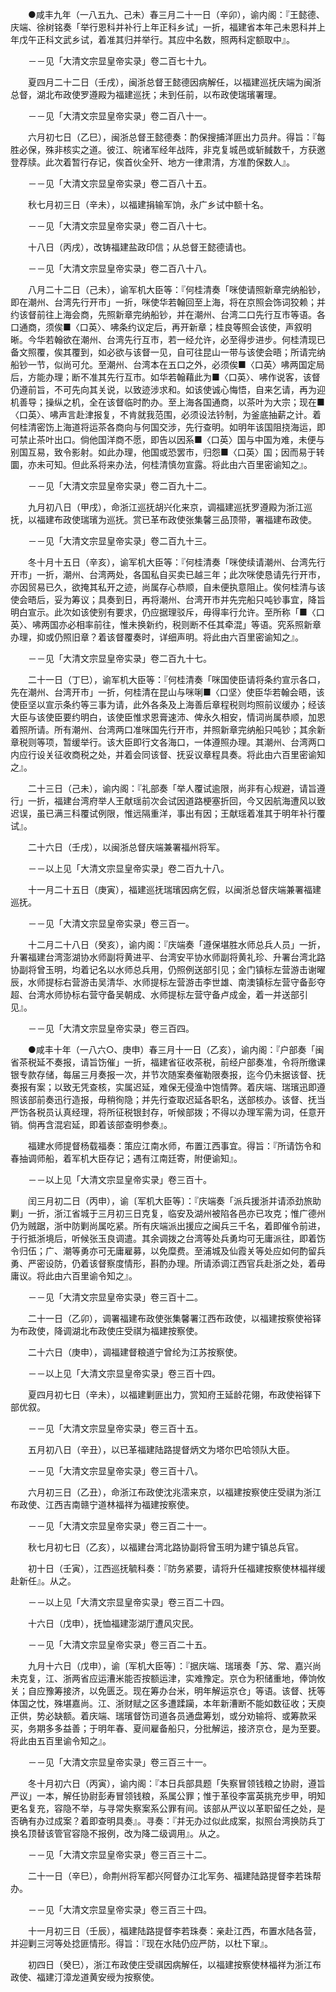 <!-- { "loadSidebar": true } -->
　　●咸丰九年（一八五九、己未）春三月二十一日（辛卯），谕内阁：『王懿德、庆端、徐树铭奏「举行恩科并补行上年正科乡试」一折，福建省本年己未恩科并上年戊午正科文武乡试，着准其归并举行。其应中名数，照两科定额取中』。

　　－－见「大清文宗显皇帝实录」卷二百七十九。

　　夏四月二十二日（壬戌），闽浙总督王懿德因病解任，以福建巡抚庆端为闽浙总督，湖北布政使罗遵殿为福建巡抚；未到任前，以布政使瑞璸署理。

　　－－见「大清文宗显皇帝实录」卷二百八十一。

　　六月初七日（乙巳），闽浙总督王懿德奏：酌保搜捕洋匪出力员弁。得旨：『每胜必保，殊非核实之道。彼江、皖诸军经年战阵，非克复城邑或斩馘数千，方获邀登荐牍。此次着暂行存记，俟首伙全歼、地方一律肃清，方准酌保数人』。

　　－－见「大清文宗显皇帝实录」卷二百八十五。

　　秋七月初三日（辛未），以福建捐输军饷，永广乡试中额十名。

　　－－见「大清文宗显皇帝实录」卷二百八十七。

　　十八日（丙戌），改铸福建盐政印信；从总督王懿德请也。

　　－－见「大清文宗显皇帝实录」卷二百八十八。

　　八月二十二日（己未），谕军机大臣等：『何桂清奏「咪使请照新章完纳船钞，即在潮州、台湾先行开市」一折，咪使华若翰回至上海，将在京照会饰词狡赖；并约该督前往上海会商，先照新章完纳船钞，并在潮州、台湾二口先行互市等语。各口通商，须俟■〈口英〉、咈条约议定后，再开新章；桂良等照会该使，声叙明晰。今华若翰欲在潮州、台湾先行互市，若一经允许，必至得步进步。何桂清现已备文照覆，俟其覆到，如必欲与该督一见，自可往昆山一带与该使会晤；所请完纳船钞一节，似尚可允。至潮州、台湾本在五口之外，必须俟■〈口英〉咈两国定局后，方能办理；断不准其先行互市。如华若翰藉此为■〈口英〉、咈作说客，该督仍遵前旨，不可先向其关说，以致迹涉求和。如该使诚心悔悟，自来乞请，再为迎机善导；操纵之机，全在该督临时酌办。至上海各国通商，以茶叶为大宗；现在■〈口英〉、咈声言赴津报复，不肯就我范围，必须设法钤制，为釜底抽薪之计。着何桂清密饬上海道将运茶各商向与何国交涉，先行查明。如明年该国阻挠海运，即可禁止茶叶出口。倘他国洋商不愿，即告以因系■〈口英〉国与中国为难，未便与别国互易，致令影射。如此办理，他国或恐罢市，归怨■〈口英〉国；因而易于转圜，亦未可知。但此系将来办法，何桂清慎勿宣露。将此由六百里密谕知之』。

　　－－见「大清文宗显皇帝实录」卷二百九十二。

　　九月初八日（甲戌），命浙江巡抚胡兴化来京，调福建巡抚罗遵殿为浙江巡抚，以福建布政使瑞璸为巡抚。赏已革布政使张集馨三品顶带，署福建布政使。

　　－－见「大清文宗显皇帝实录」卷二百九十三。

　　冬十月十五日（辛亥），谕军机大臣等：『何桂清奏「咪使续请潮州、台湾先行开市」一折，潮州、台湾两处，各国私自买卖已越三年；此次咪使恳请先行开市，亦因贸易已久，欲掩其私开之迹，尚属存心恭顺，自未便执意阻止。俟何桂清与该使会晤后，妥为筹议；具奏到日，再将潮州、台湾开市并先完船只吨钞事宜，降旨明白宣示。此次如该使别有要求，仍应据理驳斥，毋得率行允许。至所称「■〈口英〉、咈两国亦必相率前往，惟未换新约，税则断不任其牵混」等语。究系照新章办理，抑或仍照旧章？着该督覆奏时，详细声明。将此由六百里密谕知之』。

　　－－见「大清文宗显皇帝实录」卷二百九十七。

　　二十一日（丁巳），谕军机大臣等：『何桂清奏「咪国使臣请将条约宣示各口，先在潮州、台湾开市」一折，何桂清在昆山与咪唎■〈口坚〉使臣华若翰会晤，该使臣坚以宣示条约等三事为请，此外各条及上海善后章程税则均照前议缓办；经该大臣与该使臣要约明白，该使臣惟求恩膏速沛、俾永久相安，情词尚属恭顺，加恩着照所请。所有潮州、台湾两口准咪国先行开市，并照新章完纳船只吨钞；其余新章税则等项，暂缓举行。该大臣即行文各海口，一体遵照办理。其潮州、台湾两口内应行设关征收商税之处，并着会同该督、抚妥议章程具奏。将此由六百里密谕知之』。

　　二十三日（己未），谕内阁：『礼部奏「举人覆试逾限，尚非有心规避，请旨遵行」一折，福建台湾府举人王献瑶前次会试因道路梗塞折回，今又因航海遭风以致迟误，虽已满三科覆试例限，惟远隔重洋，事出有因；王献瑶着准其于明年补行覆试』。

　　二十六日（壬戌），以闽浙总督庆端兼署福州将军。

　　－－以上见「大清文宗显皇帝实录」卷二百九十八。

　　十一月二十五日（庚寅），福建巡抚瑞璸因病乞假，以闽浙总督庆端兼署福建巡抚。

　　－－见「大清文宗显皇帝实录」卷三百一。

　　十二月二十八日（癸亥），谕内阁：『庆端奏「遵保堪胜水师总兵人员」一折，升署福建台湾澎湖协水师副将黄进平、台湾安平协水师副将黄礼珍、升署台湾北路协副将曾玉明，均着记名以水师总兵用，仍照例送部引见；金门镇标左营游击谢曜辰，水师提标右营游击吴清华、水师提标左营游击李世雄、南澳镇标左营守备彭夺超、台湾水师协标右营守备吴朝成、水师提标左营守备卢成金，着一并送部引见』。

　　－－见「大清文宗显皇帝实录」卷三百四。

　　●咸丰十年（一八六○、庚申）春三月十一日（乙亥），谕内阁：『户部奏「闽省茶税延不奏报，请旨饬催」一折，福建省征收茶税，前经户部奏准，令将所缴课银专款存储，每届三月奏报一次，并节次随案奏催勒限奏报，迄今仍未据该督、抚奏报有案；以致无凭查核，实属迟延，难保无侵渔中饱情弊。着庆端、瑞璸迅即遵照该部前奏迅行造报，毋稍徇隐；并先行查取迟延各职名，送部核办。该督、抚当严饬各税员认真经理，将所征税银封存，听候部拨；不得以办理军需为词，任意开销。倘再含混宕延，即着该部查明参奏』。

　　福建水师提督杨载福奏：策应江南水师，布置江西事宜。得旨：『所请饬令和春抽调师船，着军机大臣存记；遇有江南廷寄，附便谕知』。

　　－－以上见「大清文宗显皇帝实录」卷三百十。

　　闰三月初二日（丙申），谕〔军机大臣等〕：『庆端奏「派兵援浙并请添劲旅助剿」一折，浙江省城于三月初三日克复，临安及湖州被陷各邑亦已攻克；惟广德州仍为贼踞，浙中防剿尚属吃紧。所有庆端派出援应之闽兵三千名，着即催令前进，于行抵浙境后，听候张玉良调遣。其余调拨之台湾等处兵勇均可无庸派往，即着饬令归伍；广、潮等勇亦可无庸雇募，以免糜费。至浦城及仙霞关等处应如何酌留兵勇、严密设防，仍着该督察度情形，斟酌办理。所请添调江西官兵赴浙之处，着毋庸议。将此由六百里谕令知之』。

　　－－见「大清文宗显皇帝实录」卷三百十二。

　　二十一日（乙卯），调署福建布政使张集馨署江西布政使，以福建按察使裕铎为布政使，降调湖北布政使庄受祺为福建按察使。

　　二十六日（庚申），调福建督粮道宁曾纶为江苏按察使。

　　－－以上见「大清文宗显皇帝实录」卷三百十四。

　　夏四月初七日（辛未），以福建剿匪出力，赏知府王延龄花翎，布政使裕铎下部优叙。

　　－－见「大清文宗显皇帝实录」卷三百十五。

　　五月初八日（辛丑），以已革福建陆路提督炳文为塔尔巴哈领队大臣。

　　－－见「大清文宗显皇帝实录」卷三百十八。

　　六月初三日（乙丑），命浙江布政使沈兆澐来京，以福建按察使庄受祺为浙江布政使、江西吉南赣宁道林福祥为福建按察使。

　　－－见「大清文宗显皇帝实录」卷三百二十一。

　　秋七月初七日（乙亥），以福建台湾北路协副将曾玉明为建宁镇总兵官。

　　初十日（壬寅），江西巡抚毓科奏：『防务紧要，请将升任福建按察使林福祥缓赴新任』。从之。

　　－－以上见「大清文宗显皇帝实录」卷三百二十四。

　　十六日（戊申），抚恤福建澎湖厅遭风灾民。

　　－－见「大清文宗显皇帝实录」卷三百二十五。

　　九月十六日（戊申），谕〔军机大臣等〕：『据庆端、瑞璸奏「苏、常、嘉兴尚未克复，江、浙两省应运漕米能否按额运津，实难豫定。京仓为积储重地，俸饷攸关；自应豫筹接济，以免匮乏。现在筹办台米，明年解运京仓」等语。该督、抚等体国之忱，殊堪嘉尚。江、浙财赋之区多遭蹂躏，本年新漕断不能如数征收；天庾正供，势必缺额。着庆端、瑞璸督饬司道各员通盘筹划，或分劝输将、或筹款采买，务期多多益善；于明年春、夏间雇备船只，分批解运，接济京仓，是为至要。将此由五百里谕令知之』。

　　－－见「大清文宗显皇帝实录」卷三百三十一。

　　冬十月初六日（丙寅），谕内阁：『本日兵部具题「失察冒领钱粮之协尉，遵旨严议」一本，解任协尉彭寿冒领钱粮，系属公罪；惟于革役李富英挑充步甲，明知更名复充，容隐不举，与寻常失察案系公罪有间。该部从严议以革职留任之处，是否确有办过成案？着即查明具奏』。寻奏：『并无办过似此成案，拟照台湾换防兵丁换名顶替该管官容隐不报例，改为降二级调用』。从之。

　　－－见「大清文宗显皇帝实录」卷三百三十二。

　　二十一日（辛巳），命荆州将军都兴阿督办江北军务、福建陆路提督李若珠帮办。

　　－－见「大清文宗显皇帝实录」卷三百三十四。

　　十一月初三日（壬辰），福建陆路提督李若珠奏：亲赴江西，布置水陆各营，并迎剿三河等处捻匪情形。得旨：『现在水陆仍应严防，以杜下窜』。

　　初四日（癸巳），浙江布政使庄受祺因病解任，以福建按察使林福祥为浙江布政使、福建汀漳龙道黄安绶为按察使。

